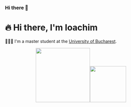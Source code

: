### Hi there 👋

<!--
**ioachim-hub/ioachim-hub** is a ✨ _special_ ✨ repository because its `README.md` (this file) appears on your GitHub profile.

Here are some ideas to get you started:

- 🔭 I’m currently working on ...
- 🌱 I’m currently learning ...
- 👯 I’m looking to collaborate on ...
- 🤔 I’m looking for help with ...
- 💬 Ask me about ...
- 📫 How to reach me: ...
- 😄 Pronouns: ...
- ⚡ Fun fact: ...
-->


# 🔥 Hi there, I'm Ioachim

🧑🏼‍🎓 I'm a master student at the [University of Bucharest](https://unibuc.ro/?lang=en).

<p align="middle">
    <img align="centre" src="https://github-readme-stats-eight-theta.vercel.app/api?username=ioachim-hub&show_icons=true&hide_border=true&include_all_commits=true&count_private=true&bg_color=00000000&theme=tokyonight" height=180px/><img height="120px" src="https://github-readme-stats.vercel.app/api/top-langs/?username=DueViktor&hide=html,jupyter%20notebook&hide_title=true&hide_border=true&layout=compact&langs_count=8&theme=tokyonight&bg_color=00000000" />
</p>
